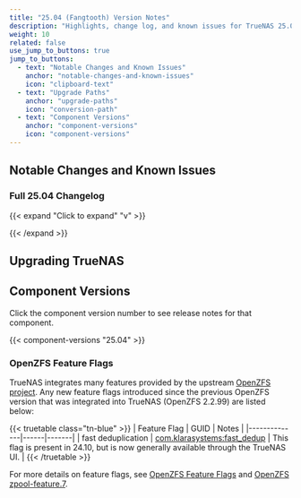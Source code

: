 ```yaml
---
title: "25.04 (Fangtooth) Version Notes"
description: "Highlights, change log, and known issues for TrueNAS 25.04 release versions."
weight: 10
related: false
use_jump_to_buttons: true
jump_to_buttons:
  - text: "Notable Changes and Known Issues"
    anchor: "notable-changes-and-known-issues"
    icon: "clipboard-text"
  - text: "Upgrade Paths"
    anchor: "upgrade-paths"
    icon: "conversion-path"
  - text: "Component Versions"
    anchor: "component-versions"
    icon: "component-versions"
---
```


## Notable Changes and Known Issues

<!-- Hugo-processed content for release notes tab box -->
<div style="display: none;" id="release-tab-content-source">
  <div data-tab-id="25.04.1-changes-and-issues" data-tab-label="25.04.1">
TrueNAS Release Date: May 27, 2025

The TrueNAS team is pleased to release TrueNAS 25.04.1.
This is a maintenance release and includes refinements and fixes for issues discovered after 24.04.0.

{{< hint type=tip >}}
As always, we encourage users to review the [Upgrading TrueNAS](/gettingstarted/scalereleasenotes/#upgrading-truenas) section before upgrading the system to 25.04.1.
{{< /hint >}}

### 25.04.1 Notable Changes

{{< expand "Open notable issues" "v" >}}
#### Enterprise Features

* Support for account policy settings in TrueNAS Enterprise environments regarding password history, complexity, and aging ([NAS-135115](https://ixsystems.atlassian.net/browse/NAS-135115)).
* Add PAM-based session management for middleware ([NAS-127189](https://ixsystems.atlassian.net/browse/NAS-127189)).

#### General Improvements

* Remove support for BOTH in share ACLs ([NAS-135183](https://ixsystems.atlassian.net/browse/NAS-135183)).
* Persist updated GMail OAuth refresh token to prevent deauthentication ([NAS-135394](https://ixsystems.atlassian.net/browse/NAS-135394)).
* Improvements to **Instances**, including:
  * Allow the same host path to be mounted inside multiple containers ([NAS-135371](https://ixsystems.atlassian.net/browse/NAS-135371)).
  * ARC scaling and eviction fixes to prevent VM crashes due to OOM errors ([NAS-135904](https://ixsystems.atlassian.net/browse/NAS-135904)).
  * Enhanced robustness of the **Instances** screen to handle edge-case configurations ([NAS-135098](https://ixsystems.atlassian.net/browse/NAS-135098)).
* Increase middlewared.service timeout to prevent boot failure when upgrading systems with slow boot drives ([NAS-135663](https://ixsystems.atlassian.net/browse/NAS-135663)).
* Prevent JSON decode crash in smartctl output to fix issues with disk temperature reporting ([NAS-135527](https://ixsystems.atlassian.net/browse/NAS-135527)).
* Fix TrueNAS UI authentication with IPv6 entries in **Allowed IP Addresses** ([NAS-135361](https://ixsystems.atlassian.net/browse/NAS-135361)).
* Fix SSH service startup with auxiliary parameters enabled ([NAS-135367](https://ixsystems.atlassian.net/browse/NAS-135367)).

[Click here for the full changelog](https://ixsystems.atlassian.net/issues/?filter=12503) of completed tickets included in the 25.04.1 release.
{{< /expand >}}

### 25.04.1 Known Issues

{{< expand "Click to expand" "v" >}}
* Some users of TrueNAS Apps attempting to configure GPU allocation report UUID-related errors ([NAS-134152](https://ixsystems.atlassian.net/browse/NAS-134152)).

* Custom applications with TTY enabled do not display logs in the TrueNAS UI. Users can resolve this by either disabling TTY or using Docker logs from the command line.

* TrueNAS UI displays **Updates Available** button after updating to the latest release ([NAS-136046](https://ixsystems.atlassian.net/browse/NAS-136046)).

* An update to the Microsoft Netlogon RPC protocol affects systems using the "AD" idmap backend for Active Directory. Users are not able to connect to the SMB service provided by Samba for any domain configured to use the "AD" idmap backend.
  A fix is expected in the TrueNAS 25.04.1.1 release.

[Click here for the latest information](https://ixsystems.atlassian.net/issues/?filter=12504) about public issues in 25.04.1.
{{< /expand >}}
  </div>
  
  <div data-tab-id="25.04.0-changes-and-issues" data-tab-label="25.04.0">
April 15, 2025

The TrueNAS team is pleased to release TrueNAS 25.04.0!
This is the first stable release of TrueNAS SCALE 25.04 (Fangtooth). It includes numerous software component updates and polished features, as well as fixes for issues discovered in 25.04-RC.1.

Special thanks to (Github users): Gleb Chesnokov and Franco Castillo for contributing to TrueNAS 25.04.0. For information on how you can contribute, visit https://www.truenas.com/docs/contributing/.

{{< include file="/static/includes/25.04FeatureList.md" >}}

### 25.04.0 Notable Changes

Notable changes since 25.04-RC.1:

* Prevent cloned blocks remapping after device removal to avoid data corruption ([NAS-133555](https://ixsystems.atlassian.net/browse/NAS-133555)).
* Numerous improvements and bug fixes to the experimental **Instances** feature, including:
  * Allow configuration of IO bus for disk devices in Instances ([NAS-134250](https://ixsystems.atlassian.net/browse/NAS-134250)).
    This enables users to create virtualized disks using a standard other than VirtIO in cases where the OS image does not by default include VirtIO drivers.
  * Improved upload speed for volume imports ([NAS-134552](https://ixsystems.atlassian.net/browse/NAS-134552)).
  * New IO Bus configuration options for Virtual Machines ([NAS-134393](https://ixsystems.atlassian.net/browse/NAS-134393)).
  * New IDMAP options for users and groups in Linux containers ([NAS-134447](https://ixsystems.atlassian.net/browse/NAS-134447)).
  * Fixed bug to allow console access for VMs created with an iso file ([NAS-134253](https://ixsystems.atlassian.net/browse/NAS-134253)).
* Fix KeyError crash in ipmi.lan.query ([NAS-134736](https://ixsystems.atlassian.net/browse/NAS-134736)).
* Fix permissions for user app config file ([NAS-134558](https://ixsystems.atlassian.net/browse/NAS-134558)).
* Prevent upgrade failure if encrypted fields are not readable in the DNS auth table ([NAS-134728](https://ixsystems.atlassian.net/browse/NAS-134728)).
* Optimize Dashboard resource widgets and fetch metrics once per page load ([NAS-132124](https://ixsystems.atlassian.net/browse/NAS-132124)).

<a href="https://ixsystems.atlassian.net/issues/?filter=12305" target="_blank">Click here for the full changelog</a> of completed tickets that are included in the 25.04.0 release.
{{< include file="/static/includes/JiraFilterInstructions.md" >}}

### 25.04.0 Known Issues

* The SSH service does not start if certain user-provided SSH auxiliary parameters are configured ([NAS-135367](https://ixsystems.atlassian.net/browse/NAS-135367)).
  This is known to affect <code>match</code> parameters minimally, but might impact other parameters as well.

* A validation check intended to prevent users from creating multiple VMs from the same zvol source has the unintended consequence of preventing attaching the same virtual disk to multiple Instance containers ([NAS-135371](https://ixsystems.atlassian.net/browse/NAS-135371)).

* Some users of TrueNAS Apps attempting to configure GPU allocation report the error <code>Expected [uuid] to be set for GPU inslot [<some pci slot>] in [nvidia_gpu_selection])</code> (see ([NAS-134152](https://ixsystems.atlassian.net/browse/NAS-134152)).

  Users experiencing this error should follow the steps below for a one-time fix that should not need to be repeated.

  Connect to a shell session and retrieve the UUID for each GPU with the command <code>midclt call app.gpu_choices | jq</code>.

  For each application that experiences the error, run <code>midclt call -j app.update APP_NAME '{"values": {"resources": {"gpus": {"use_all_gpus": false, "nvidia_gpu_selection": {"PCI_SLOT": {"use_gpu": true, "uuid": "GPU_UUID"}}}}}}'</code>
  Where:
  * <code>APP_NAME</code> is the name you entered in the application, for example, "plex".
  * <code>PCI_SLOT</code> is the PCI slot identified in the error, for example "0000:2d:00.0".
  * <code>GPU_UUID</code> is the UUID matching the PCI slot that you retrieved with the above command.
* Custom applications with TTY enabled do not display logs in the TrueNAS UI. This is due to an upstream bug, see https://github.com/docker/docker-py/issues/1394. Users experiencing this issue can resolve it by either disabling TTY or using <code>docker logs</code> from the command line.

<a href="https://ixsystems.atlassian.net/issues/?filter=12306" target="_blank">Click here to see the latest information</a> about public issues discovered in 25.04.0 that are being resolved in a future TrueNAS release.
  </div>
  
  <div data-tab-id="25.04-rc.1-changes-and-issues" data-tab-label="25.04-RC.1">
{{< hint type=warning title="Early Release Software" >}}
Early releases are intended for testing and feedback purposes.
Do not use early-release software for critical tasks.
{{< /hint >}}

March 11, 2025

The TrueNAS team is pleased to release TrueNAS 25.04-RC.1!
This release candidate version has software component updates and new features that are in the polishing phase as well as fixes for issues discovered in 25.04-BETA.1.

Special thanks to (Github users) René, jnbastoky, Bas Nijholt, jbsamcho, t0b3, Franco Castillo, Ljcbaby, Oskar, ken1010533, Gleb Chesnokov, markrieder, janekdz, Aurélien Sallé, Nicodemus Schoenwald, m.chernobrov, Jason Cheng, SejoWuigui, TheJulianJES, p0358, Janek, Dhananjay Kamble, wanyuehan, Georg Schölly, dany22m, xream, and Lee Jihaeng for contributing to TrueNAS 25.04-RC.1. For information on how you can contribute, visit https://www.truenas.com/docs/contributing/.

### 25.04-RC.1 Notable Changes

* To prevent excessive resource usage, especially on systems with large HDD storage pools, SMART test results no longer appear directly on the **Storage** dashboard.
  Click **View S.M.A.R.T. Tests** on the **Disk Health** widget to open the **S.M.A.R.T. Test Results of *POOL*** screen.
* To improve stability and prevent unsupported SMB configurations from breaking on [migration from TrueNAS CORE]({{< ref "/GettingStarted/Migrate/" >}}), TrueNAS automatically removes the SMB auxiliary parameters <code>wide links</code>, <code>use sendfile</code>, <code>vfs objects</code>, and <code>allow insecure</code> during migration ([NAS-132911](https://ixsystems.atlassian.net/browse/NAS-132911)).
* To prevent unexpected failures in SMB shares, TrueNAS automatically disables SMB2/3 lease support and AAPL extensions (typically used to configure Time Machine) globally when [multiprotocol SMB/NFS shares]({{< ref "MixedModeShares" >}}) are enabled ([NAS-133680](https://ixsystems.atlassian.net/browse/NAS-133680)).
* Reserve 2 GiB of disk space (but no more than 1%) to allow the data disk to be replaced with a slightly smaller one in the future ([NAS-134309](https://ixsystems.atlassian.net/browse/NAS-134309)).
* Bugfix: Ensure disk temperature reporting is available for all disks ([NAS-130766](https://ixsystems.atlassian.net/browse/NAS-130766)).
* Bugfix: Allow SMB authentication for usernames with a capital letter ([NAS-134346](https://ixsystems.atlassian.net/browse/NAS-134346)).
* Bugfix: Fix top toolbar icon colors for the iX Blue, Paper, and High Contrast UI themes ([NAS-133853](https://ixsystems.atlassian.net/browse/NAS-133853)).
* Bugfix: Enable the applications **Web UI** button when accessing from IPv6 or mDNS name ([NAS-133655](https://ixsystems.atlassian.net/browse/NAS-133655)).

<a href="https://ixsystems.atlassian.net/issues/?filter=11942" target="_blank">Click here for the full changelog</a> of completed tickets that are included in the 25.04-RC.1 release.
{{< include file="/static/includes/JiraFilterInstructions.md" >}}

### 25.04-RC.1 Known Issues

* Further development of the experimental **Instances** virtualization feature is expected ahead of the 25.04.0 release. Current known issues include:
  * Full IDMAP support is currently unavailable in the TrueNAS UI ([NAS-134447](https://ixsystems.atlassian.net/browse/NAS-134447)).
    Users testing instances in 25.04-RC.1 can use the **apps** user and group (568:568) to set permissions with consistent mapping in the TrueNAS host and containers.
  * In 25.04-RC.1, VirtIO is the only available IO bus for VMs, which complicates deployment of VMs using OS images that do not natively support VirtIO, see ([NAS-134250](https://ixsystems.atlassian.net/browse/NAS-134250)).
    Additional IO bus options are expected in 25.04.0 ([NAS-134393](https://ixsystems.atlassian.net/browse/NAS-134393)).
* Some users of TrueNAS Apps attempting to configure GPU allocation report the error <code>Expected [uuid] to be set for GPU inslot [<some pci slot>] in [nvidia_gpu_selection])</code> (see ([NAS-134152](https://ixsystems.atlassian.net/browse/NAS-134152)).

  Users experiencing this error should follow the steps below for a one-time fix that should not need to be repeated.

  Connect to a shell session and retrieve the UUID for each GPU with the command <code>midclt call app.gpu_choices | jq</code>.

  For each application that experiences the error, run <code>midclt call -j app.update APP_NAME '{"values": {"resources": {"gpus": {"use_all_gpus": false, "nvidia_gpu_selection": {"PCI_SLOT": {"use_gpu": true, "uuid": "GPU_UUID"}}}}}}'</code>
  Where:
    * <code>APP_NAME</code> is the name you entered in the application, for example, "plex".
    * <code>PCI_SLOT</code> is the PCI slot identified in the error, for example "0000:2d:00.0".
    * <code>GPU_UUID</code> is the UUID matching the PCI slot that you retrieved with the above command.

<a href="https://ixsystems.atlassian.net/issues/?filter=11975" target="_blank">Click here to see the latest information</a> about public issues discovered in 25.04-BETA.1 that are being resolved in a future TrueNAS release.
  </div>
  
  <div data-tab-id="25.04-beta.1-changes-and-issues" data-tab-label="25.04-BETA.1">
{{< hint type=warning title="Early Release Software" >}}
Early releases are intended for testing and feedback purposes.
Do not use early-release software for critical tasks.
{{< /hint >}}

February 13, 2025

The TrueNAS team is pleased to release TrueNAS 25.04-BETA.1!
This first public release version of TrueNAS 25.04 (Fangtooth) has software component updates and new features that are in the polishing phase.

### 25.04-BETA.1 Notable changes

* The TrueNAS REST API is deprecated in TrueNAS 25.04 and replaced with a versioned JSON-RPC 2.0 over WebSocket API ([API Reference]({{< ref "/api/" >}})). Full removal of the REST API is planned for a future release.
* Improved API key mechanism with support for user-linked API keys ([NAS-131396](https://ixsystems.atlassian.net/browse/NAS-131396)).
* UI login experience improvements ([NAS-130810](https://ixsystems.atlassian.net/browse/NAS-130810)).
* NFS over RDMA support - Enterprise Feature ([NAS-131784](https://ixsystems.atlassian.net/browse/NAS-131784)).
* iSCSI Extensions for RDMA (iSER) support - Enterprise Feature ([NAS-106190](https://ixsystems.atlassian.net/browse/NAS-106190)).
* ZFS Fast deduplication support ([NAS-127088](https://ixsystems.atlassian.net/browse/NAS-127088)).
* iSCSI XCOPY support through ZVOL block cloning ([NAS-130017](ixsystems.atlassian.net/browse/NAS-130017)).
* Incus Container & VM Support - Experimental Community Feature ([NAS-130251](https://ixsystems.atlassian.net/browse/NAS-130251)).
* Hide SED related options in the UI for non-Enterprise users ([NAS-133442](https://ixsystems.atlassian.net/browse/NAS-133442)).
* Bump nvidia driver version ([NAS-133575](https://ixsystems.atlassian.net/browse/NAS-133575)).
* Remove integrated Netdata web portal from the TrueNAS UI and middleware ([NAS-133629](https://ixsystems.atlassian.net/browse/NAS-133629)).
  Default Netdata integration is removed due to STIG security requirements.
  Users who want to continue using Netdata monitoring can install Netdata from the TrueNAS Apps catalog.
* Bugfix: "Cache and Spare disks are not recognized post upgrade from 13.0 U6.2 to 24.04.2" ([NAS-130825](https://ixsystems.atlassian.net/browse/NAS-130825)).
* Bugfix: "Unable to start a VM due to insufficient memory" ([NAS-128544](https://ixsystems.atlassian.net/browse/NAS-128544)).

<a href="https://ixsystems.atlassian.net/issues/?filter=11744" target="_blank">Click here for the full changelog</a> of completed tickets that are included in the 25.04-BETA.1 release.
{{< include file="/static/includes/JiraFilterInstructions.md" >}}

### 25.04-BETA.1 Known Issues

* An issue has been discovered for cloud sync tasks configured with file name encryption, which is available in **Advanced Remote Options** ([NAS-132472](https://ixsystems.atlassian.net/browse/NAS-132472)). As this is an upstream issue in rclone, we recommend that users should not create new cloud sync tasks with the **Filename Encryption** setting enabled. Existing users of this feature must leave it enabled for existing cloud sync tasks to be able to recover backups.
* Unable to Create dataset under disks while configuring a new virtualization Instance ([NAS-134151](https://ixsystems.atlassian.net/browse/NAS-134151)).
* UUID related traceback when activating NVIDIA GPU for Jellyfin app: <code>base_v2_1_14.error.RenderError: Expected [uuid] to be set for GPU in slot [0000:01:00.0] in [nvidia_gpu_selection]</code> ([NAS-134152](https://ixsystems.atlassian.net/browse/NAS-134152)).

  Users experiencing this error should follow the steps below for a one-time fix that should not need to be repeated.

  Connect to a shell session and retrieve the UUID for each GPU with the command <code>midclt call app.gpu_choices | jq</code>.

  For each application that experiences the error, run <code>midclt call -j app.update APP_NAME '{"values": {"resources": {"gpus": {"use_all_gpus": false, "nvidia_gpu_selection": {"PCI_SLOT": {"use_gpu": true, "uuid": "GPU_UUID"}}}}}}'</code>
  Where:
    * <code>APP_NAME</code> is the name you entered in the application, for example, "plex".
    * <code>PCI_SLOT</code> is the PCI slot identified in the error, for example "0000:2d:00.0".
    * <code>GPU_UUID</code> is the UUID matching the PCI slot that you retrieved with the above command.

<a href="https://ixsystems.atlassian.net/issues/?filter=11745" target="_blank">Click here to see the latest information</a> about public issues discovered in 25.04-BETA.1 that are being resolved in a future TrueNAS release.
  </div>
</div>

<!-- Linkable Tab Box -->
<div id="release-tabs-container"></div>

<script src="/js/linkable-tabs.js?v=3.4"></script>
<script>
// Initialize linkable tabs with Hugo-processed content
document.addEventListener('DOMContentLoaded', function() {
    // Extract all tab content from Hugo-processed divs
    const tabSource = document.getElementById('release-tab-content-source');
    const tabDivs = tabSource.querySelectorAll('[data-tab-id]');
    
    const tabs = Array.from(tabDivs).map(div => ({
        id: div.getAttribute('data-tab-id'),
        label: div.getAttribute('data-tab-label'),
        content: div.innerHTML
    }));
    
    createLinkableTabs('release-tabs-container', tabs, {
        defaultTab: '25.04.1-changes-and-issues',
        urlHashEnabled: true,
        enableMarkdown: false // Hugo already processed the content
    });
});
</script>

### Full 25.04 Changelog

{{< expand "Click to expand" "v" >}}
<!-- CSV Changelog Table with Version Support -->
<div id="csv-changelog-container"></div>

<script src="/js/csv-changelog-table.js"></script>
<script>
document.addEventListener('DOMContentLoaded', function() {
    createCSVChangelogTable('/data', 'csv-changelog-container', {
        useVersioning: true,
        versions: [
            { value: 'all', label: '25.04 (All)', filename: 'scale-25.04-changelog.csv' },
            { value: '25.04.1', label: '25.04.1', filename: 'scale-25.04.1-changelog.csv' },
            { value: '25.04.0', label: '25.04.0', filename: 'scale-25.04.0-changelog.csv' },
            { value: '25.04-RC.1', label: '25.04-RC.1', filename: 'scale-25.04-RC.1-changelog.csv' },
            { value: '25.04-BETA.1', label: '25.04-BETA.1', filename: 'scale-25.04-BETA.1-changelog.csv' }
        ],
        defaultVersion: 'all'
    });
});
</script>
{{< /expand >}}

## Upgrading TrueNAS

<!-- Hugo-processed content for upgrade notes tab box -->
<div style="display: none;" id="tab-content-source">
  <div data-tab-id="25.04-upgrade-notes" data-tab-label="Upgrade Notes">

{{< include file="/static/includes/UpgradeNotesBoilerplate.md" >}}

* 25.04 has many API changes. If you use the API or API keys, read through the API changes before upgrading.
{{< expand "See all API Changes" "v" >}}
{{< include file="/static/includes/RESTAPIDeprecationNotice.md" >}}

  {{< include file="/static/includes/APIDocs.md" >}}

  You can access TrueNAS API documentation in the web interface by clicking <i class="material-icons" aria-hidden="true" title="laptop" style="vertical-align: top;">laptop</i> **My API Keys** on the top right toolbar <i class="material-icons" aria-hidden="true">account_circle</i> user settings dropdown menu to open the **User API Keys** screen.
  Click **API Docs** to view API documentation.

* 25.04 also introduces user-linked API access keys, allowing administrators to configure per-user access to the TrueNAS API.
  Keys are revocable and can be configured to automatically expire on a preset date.
  
  {{< include file="/static/includes/API_AD.md" >}}

  User-linked API keys allow for better integration of TrueNAS into third-party solutions.
  Use this as a reference for projects that require direct TrueNAS integration.

  {{< include file="/static/includes/APIKeyWarn.md" >}}

  See [Managing API Keys]({{< ref "/scaletutorials/toptoolbar/managingapikeys" >}}) for more information.

  * {{< include file="/static/includes/APIKeyMigrate.md" >}}
{{< /expand >}}

* {{< include file="/static/includes/ConfigRestrictions.md" >}}

* {{< include file="/static/includes/NetdataUI.md" >}}
  </div>
  
  <div data-tab-id="25.04-migrating-virtual-machines" data-tab-label="Migrating Virtual Machines">
### Migrating Virtual Machines

{{< include file="/static/includes/MigratingVMs.md" >}}
  </div>

  <div data-tab-id="25.04-truenas-apps" data-tab-label="TrueNAS Apps">

### TrueNAS Apps

{{< include file="/static/includes/AppsUnversionedAdmonition.md" >}}

{{< include file="/static/includes/AppsSupportTimeline.md" >}}
  </div>

  <div data-tab-id="25.04-upgrade-paths" data-tab-label="Upgrade Paths">

### Upgrade Paths

{{< include file="/static/includes/25.04UpgradeMethods.md" >}}

{{< include file="/static/includes/SCALEUpgradePaths.md" >}}
  </div>  
  <div data-tab-id="25.04-migrating-from-tn13" data-tab-label="Migrating from TrueNAS 13.0 or 13.3">

### Migrating from TrueNAS 13.0 or 13.3

{{< include file="/static/includes/MigrateCOREtoSCALEWarning.md" >}}

Depending on the specific system configuration, migrating from a FreeBSD-based TrueNAS version can be a straightforward or complicated process.
See the [Migration articles]({{< ref "/GettingStarted/Migrate/" >}}) for cautions and notes about differences between each software and the migration process.

{{< enterprise >}}
{{< include file="/static/includes/EnterpriseMigrationSupport.md" >}}

{{< expand "TrueNAS Enterprise Support" "v" >}}
{{< include file="/static/includes/iXsystemsSupportContact.md" >}}

{{< /expand >}}
{{< /enterprise >}}
  </div>  
</div>

<!-- Linkable Tab Box -->
<div id="upgrade-notes-container"></div>

<script src="/js/linkable-tabs.js?v=3.4"></script>
<script>
// Initialize linkable tabs with Hugo-processed content
document.addEventListener('DOMContentLoaded', function() {
    // Extract all tab content from Hugo-processed divs
    const tabSource = document.getElementById('tab-content-source');
    const tabDivs = tabSource.querySelectorAll('[data-tab-id]');
    
    const tabs = Array.from(tabDivs).map(div => ({
        id: div.getAttribute('data-tab-id'),
        label: div.getAttribute('data-tab-label'),
        content: div.innerHTML
    }));
    
    createLinkableTabs('upgrade-notes-container', tabs, {
        defaultTab: '25.04-upgrade-notes',
        urlHashEnabled: true,
        enableMarkdown: true
    });
});
</script>

## Component Versions


Click the component version number to see release notes for that component.

{{< component-versions "25.04" >}}

### OpenZFS Feature Flags

TrueNAS integrates many features provided by the upstream [OpenZFS project](https://openzfs.org/wiki/Main_Page).
Any new feature flags introduced since the previous OpenZFS version that was integrated into TrueNAS (OpenZFS 2.2.99) are listed below:

{{< truetable class="tn-blue" >}}
| Feature Flag | GUID | Notes |
|--------------|------|-------|
| fast deduplication | [com.klarasystems:fast_dedup](https://openzfs.github.io/openzfs-docs/man/master/7/zpool-features.7.html#fast_dedup) | This flag is present in 24.10, but is now generally available through the TrueNAS UI. |
{{< /truetable >}}

For more details on feature flags, see [OpenZFS Feature Flags](https://openzfs.github.io/openzfs-docs/Basic%20Concepts/Feature%20Flags.html) and [OpenZFS zpool-feature.7](https://openzfs.github.io/openzfs-docs/man/7/zpool-features.7.html).